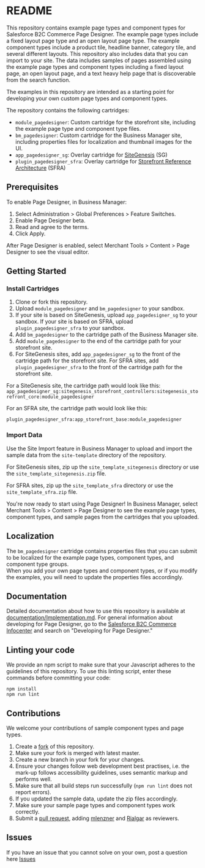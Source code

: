 # README #
This repository contains example page types and component types for Salesforce B2C Commerce Page Designer. The example page types include a fixed layout page type and an open layout page type. The example component types include a product tile, headline banner, category tile, and several different layouts. This repository also includes data that you can import to your site. The data includes samples of pages assembled using the example page types and component types including a fixed layout page, an open layout page, and a text heavy help page that is discoverable from the search function.

The examples in this repository are intended as a starting point for developing your own custom page types and component types.

The repository contains the following cartridges:

* `module_pagedesigner`: Custom cartridge for the storefront site, including the example page type and component type files.
* `bm_pagedesigner`:  Custom cartridge for the Business Manager site, including properties files for localization and thumbnail images for the UI. 
* `app_pagedesigner_sg`: Overlay cartridge for [SiteGenesis](https://github.com/SalesforceCommerceCloud/sitegenesis) (SG)
* `plugin_pagedesigner_sfra`: Overlay cartridge for [Storefront Reference Architecture](https://github.com/SalesforceCommerceCloud/storefront-reference-architecture/) (SFRA)

## Prerequisites

To enable Page Designer, in Business Manager:

1. Select Administration > Global Preferences > Feature Switches. 
2. Enable Page Designer beta.
3. Read and agree to the terms.
4. Click Apply.

After Page Designer is enabled, select Merchant Tools > Content > Page Designer to see the visual editor.


## Getting Started
### Install Cartridges

1. Clone or fork this repository.
2. Upload `module_pagedesigner` and `bm_pagedesigner` to your sandbox. 
3. If your site is based on SiteGenesis, upload `app_pagedesigner_sg` to your sandbox. If your site is based on SFRA, upload `plugin_pagedesigner_sfra` to your sandbox.
4. Add `bm_pagedesigner` to the cartridge path of the Business Manager site.
5. Add `module_pagedesigner` to the end of the cartridge path for your storefront site.
6. For SiteGenesis sites, add `app_pagedesigner_sg` to the front of the cartridge path for the storefront site. For SFRA sites, add `plugin_pagedesigner_sfra` to the front of the cartridge path for the storefront site.

For a SiteGenesis site, the cartridge path would look like this:
`app_pagedesigner_sg:sitegenesis_storefront_controllers:sitegenesis_storefront_core:module_pagedesigner`

For an SFRA site, the cartridge path would look like this:

`plugin_pagedesigner_sfra:app_storefront_base:module_pagedesigner`


### Import Data
Use the Site Import feature in Business Manager to upload and import the sample data from the `site-template` directory of the repository. 

For SiteGenesis sites, zip up the `site_template_sitegenesis` directory or use the `site_template_sitegenesis.zip` file.

For SFRA sites, zip up the `site_template_sfra` directory or use the `site_template_sfra.zip` file.

You're now ready to start using Page Designer! 
In Business Manager, select Merchant Tools > Content > Page Designer to see the example page types, component types, and sample pages
from the cartridges that you uploaded.

## Localization
The `bm_pagedesigner` 
cartridge contains properties files that you can submit to be localized for the example page types, component types, 
and component type groups.   
When you add your own page types and component types, or if you modify the examples, you will need to 
update the properties files accordingly.

## Documentation
Detailed documentation about how to use this repository is available at [documentation/Implementation.md](./documentation/Implementation.md). 
For general information about developing for Page Designer, go to the [Salesforce B2C Commerce Infocenter](https://documentation.b2c.commercecloud.salesforce.com) and 
search on "Developing for Page Designer."

## Linting your code
We provide an npm script to make sure that your Javascript adheres to the guidelines of 
this repository. To use this linting script, enter these commands before committing your code:

```
npm install
npm run lint
```

## Contributions
We welcome your contributions of sample component types and page types. 

1. Create a [fork](https://github.com/SalesforceCommerceCloud/page-designer-reference/fork) of this repository.
2. Make sure your fork is merged with latest master.
3. Create a new branch in your fork for your changes.
4. Ensure your changes follow web development best practises, i.e. the mark-up follows accessibility guidelines, uses semantic markup and performs well.
5. Make sure that all build steps run successfully (`npm run lint` does not report errors).
6. If you updated the sample data, update the zip files accordingly. 
7. Make sure your sample page types and component types work correctly.
8. Submit a [pull request](https://github.com/SalesforceCommerceCloud/page-designer-reference/pull-requests/new), adding [mlenzner](https://github.com/mlenzner) and [Rialgar](https://github.com/Rialgar) as reviewers.

## Issues

If you have an issue that you cannot solve on your own, post a question here [Issues](https://github.com/SalesforceCommerceCloud/page-designer-reference/issues?status=new&status=open)
